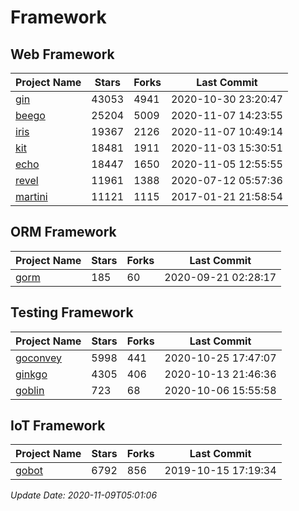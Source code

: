 # Framework

## Web Framework
| Project Name | Stars | Forks | Last Commit |
| ------------ | ----- | ----- | ----------- |
| [gin](https://github.com/gin-gonic/gin) | 43053 | 4941 | 2020-10-30 23:20:47 |
| [beego](https://github.com/astaxie/beego) | 25204 | 5009 | 2020-11-07 14:23:55 |
| [iris](https://github.com/kataras/iris) | 19367 | 2126 | 2020-11-07 10:49:14 |
| [kit](https://github.com/go-kit/kit) | 18481 | 1911 | 2020-11-03 15:30:51 |
| [echo](https://github.com/labstack/echo) | 18447 | 1650 | 2020-11-05 12:55:55 |
| [revel](https://github.com/revel/revel) | 11961 | 1388 | 2020-07-12 05:57:36 |
| [martini](https://github.com/go-martini/martini) | 11121 | 1115 | 2017-01-21 21:58:54 |

## ORM Framework
| Project Name | Stars | Forks | Last Commit |
| ------------ | ----- | ----- | ----------- |
| [gorm](https://github.com/jinzhu/gorm) | 185 | 60 | 2020-09-21 02:28:17 |

## Testing Framework
| Project Name | Stars | Forks | Last Commit |
| ------------ | ----- | ----- | ----------- |
| [goconvey](https://github.com/smartystreets/goconvey) | 5998 | 441 | 2020-10-25 17:47:07 |
| [ginkgo](https://github.com/onsi/ginkgo) | 4305 | 406 | 2020-10-13 21:46:36 |
| [goblin](https://github.com/franela/goblin) | 723 | 68 | 2020-10-06 15:55:58 |

## IoT Framework
| Project Name | Stars | Forks | Last Commit |
| ------------ | ----- | ----- | ----------- |
| [gobot](https://github.com/hybridgroup/gobot) | 6792 | 856 | 2019-10-15 17:19:34 |

*Update Date: 2020-11-09T05:01:06*